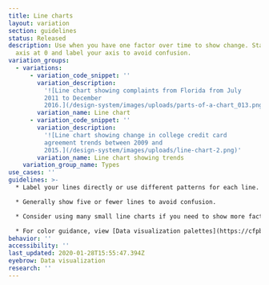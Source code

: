 ```yaml
---
title: Line charts
layout: variation
section: guidelines
status: Released
description: Use when you have one factor over time to show change. Start your
  axis at 0 and label your axis to avoid confusion.
variation_groups:
  - variations:
      - variation_code_snippet: ''
        variation_description:
          '![Line chart showing complaints from Florida from July
          2011 to December
          2016.](/design-system/images/uploads/parts-of-a-chart_013.png)'
        variation_name: Line chart
      - variation_code_snippet: ''
        variation_description:
          '![Line chart showing change in college credit card
          agreement trends between 2009 and
          2015.](/design-system/images/uploads/line-chart-2.png)'
        variation_name: Line chart showing trends
    variation_group_name: Types
use_cases: ''
guidelines: >-
  * Label your lines directly or use different patterns for each line.

  * Generally show five or fewer lines to avoid confusion.

  * Consider using many small line charts if you need to show more factors. (These are called small multiples charts.)

  * For color guidance, view [Data visualization palettes](https://cfpb.github.io/design-system/foundation/color#data-visualization-palettes) on the Color page.
behavior: ''
accessibility: ''
last_updated: 2020-01-28T15:55:47.394Z
eyebrow: Data visualization
research: ''
---
```

